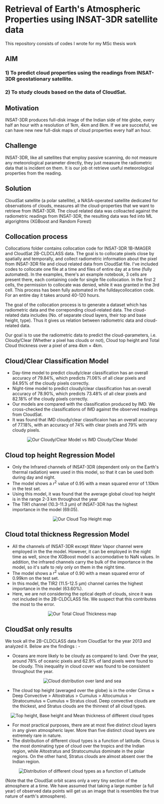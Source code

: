 # Retrieval of Earth's Atmospheric Properties using INSAT-3DR satellite data
This repository consists of codes I wrote for my MSc thesis work

## AIM
### 1) To predict cloud properties using the readings from INSAT-3DR geostationary satellite. <br>
### 2) To study clouds based on the data of CloudSat.

## Motivation
INSAT-3DR produces full-disk image of the Indian side of hte globe, every half an hour with a resolution of 1km, 4km and 8km. If we are succesful, we can have new new full-disk maps of cloud properties every half an hour.

## Challenge
INSAT-3DR, like all satellites that employ passive scanning, do not measure any meteorological parameter directly, they just measure the radiometric data that is incident on them. It is our job ot retrieve useful meteorological properties from the reading.

## Solution 
CloudSat satellite (a polar satellite), a NASA-operated satellite dedicated for observations of clouds, measures all the cloud-properties that we want to retrieve from INSAT-3DR. The cloud related data was colloacted against the radiometric readings from INSAT-3DR, the resulting data was fed into ML algorightms (XGBoost and Random Forest)

## Collocation process
Collocations folder contains collocation code for INSAT-3DR 1B-IMAGER and CloudSat 2B-CLDCLASS data. The goal is to collocate pixels close by spatially and temporally, 
and collect radiometric information about the pixel from INSAT-3DR file and cloud related data from CloudSat file. I've included codes to collocate one file at a time
and files of entire day at a time (fully automated). In the examples, there's an example notebook, 3 cells are present there, each containing code for single file collocation.
In the first 2 cells, the permission to collocate was denied, while it was granted in the 3rd cell. This process has been fully automated in the fulldaycollocation code. For an entire day it takes around 40-120 hours. 

The goal of the collocation process is to generate a dataset which has radiometric data and the correponding cloud-related data. The cloud-related data includes (No. of separate cloud layers, their top and base height, type). Thus it gives us relation between radiometric data and cloud-related data.

Our goal is to use the radiometric data to predict the cloud-parameters, i.e. Cloudy/Clear (Whether a pixel has clouds or not), Cloud top height and Total Cloud thickness over a pixel of area 4km × 4km.

## Cloud/Clear Classification Model

- Day-time model to predict cloudy/clear classification has an overall accuracy of 79.84%, which predicts 71.06% of all clear pixels and 84.95% of the cloudy pixels correctly.
- Night-time model to predict cloudy/clear classification has an overall accuracy of 78.90%, which predicts 73.48% of all clear pixels and 82.18% of the cloudy pixels correctly.
- Our models are compared with the classification produced by IMD. We cross-checked the classifications of IMD against the observed readings from CloudSat.
- It was found that IMD cloudy/clear classificaion has an overall accuracy of 77.18%, with an accuracy of 74% with clear pixels and 79% with cloudy pixels.

<p align="center">
  <img src="results/collocated-results/cloudy-or-clear/01jan2019_0015_modeloutputcmkboth.png" alt="Our Cloudy/Clear Model vs IMD Cloudy/Clear Model">
</p>

## Cloud top height Regression Model

- Only the Infrared channels of INSAT-3DR (dependent only on the Earth's thermal radiation) were used in this model, so that it can be used both during day and night.
- The model shows a $r^2$ value of 0.95 with a mean squared error of 1.10km in the test set.
- Using this model, it was found that the average global cloud top height is in the range 2-3 km throughout the year
- The TIR1 channel (10.3-11.3 μm) of INSAT-3DR has the highest importance in the model (69.05).
<p align="center">
  <img src="results/collocated-results/cloud-top-height/01JAN2019_0615.png" alt="Our Cloud Top Height map">
</p>


## Cloud total thickness Regression Model

- All the channels of INSAT-3DR except Water Vapor channel were employed in the the model. However, it can be employed in the night time as well, since the XGBoost model is accomodative to NaN values. In addition, the infrared channels carry the bulk of the importance in the model, so it's safe to rely only on them in the night time.
- The model shows a $r^2$ value of 0.90 with a mean squared error of 0.99km on the test set.
- In this model, the TIR2 (11.5-12.5 μm) channel carries the highest importance in the model (63.60%).
- Here, we are not considering the optical depth of clouds, since it was not included in the 2B-CLDCLASS file. We suspect that this contributes the most to the error.

<p align="center">
  <img src="results/collocated-results/cloud-total-thickness/01Jan2019_0315.png" alt="Our Total Cloud Thickness map">
</p>

## CloudSat only results 
We took all the 2B-CLDCLASS data from CloudSat for the year 2013 and analyzed it. Below are the findings : -

- Oceans are more likely to be cloudy as compared to land. Over the year, around 78% of oceanic pixels and 62.9% of land pixels were found to be cloudy. This inequality in cloud cover was found to be consistent throughout the year.
<p align= "center">
  <img src="results/cloudsat/cloudpresence/year2013whatpercentagelandiscloudy.png" alt="Cloud distribution over land and sea">
</p>

- The cloud top height (averaged over the globe) is in the order Cirrus ≈ Deep
Convective > Altostratus > Cumulus > Altocumulus > Stratocumulus ≈ Cumulus ≈ Stratus cloud. Deep convective clouds are the thickest, and Stratus clouds are the thinnest of all cloud types.
<p align= "center">
  <img src= "results/cloudsat/cloudheight/fullyearcloudheight.png" alt = "Top height, Base height and Mean thickness of different cloud types">
</p>

- For most practical purposes, there are at most five distinct cloud layers in any given atmospheric layer. More than five distinct cloud layers are extremely rare in nature.
- The distribution of different cloud types is a function of latitude. Cirrus is the most dominating type of cloud over the tropics and the Indian region, while Altostratus and Stratocumulus dominate in the polar regions. On the other hand, Stratus clouds are almost absent over the Indian region.
<p align= "center">
   <img src= "results/cloudsat/cloudtypedistribution/fullyearcloudtypemap.png" alt = "Distribution of different cloud types as a function of Latitude">
</p>

(Note that the CloudSat orbit scans only a very tiny section of the atmosphere at a time. We have assumed that taking a large number (a full year) of observed data points will get us an image that is resembles the true nature of earth's atmosphere).


